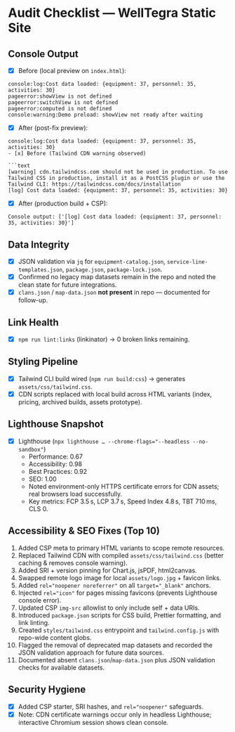 # Audit Checklist — WellTegra Static Site

## Console Output

- [x] Before (local preview on `index.html`):

```text
console:log:Cost data loaded: {equipment: 37, personnel: 35, activities: 30}
pageerror:showView is not defined
pageerror:switchView is not defined
pageerror:computed is not defined
console:warning:Demo preload: showView not ready after waiting
```

- [x] After (post-fix preview):

```text
console:log:Cost data loaded: {equipment: 37, personnel: 35, activities: 30}
- [x] Before (Tailwind CDN warning observed)

```text
[warning] cdn.tailwindcss.com should not be used in production. To use Tailwind CSS in production, install it as a PostCSS plugin or use the Tailwind CLI: https://tailwindcss.com/docs/installation
[log] Cost data loaded: {equipment: 37, personnel: 35, activities: 30}
```

- [x] After (production build + CSP):

```text
Console output: ['[log] Cost data loaded: {equipment: 37, personnel: 35, activities: 30}']
```

## Data Integrity

- [x] JSON validation via `jq` for `equipment-catalog.json`, `service-line-templates.json`, `package.json`, `package-lock.json`.
- [x] Confirmed no legacy map datasets remain in the repo and noted the clean state for future integrations.
- [x] `clans.json` / `map-data.json` **not present** in repo — documented for follow-up.

## Link Health

- [x] `npm run lint:links` (linkinator) → 0 broken links remaining.

## Styling Pipeline

- [x] Tailwind CLI build wired (`npm run build:css`) → generates `assets/css/tailwind.css`.
- [x] CDN scripts replaced with local build across HTML variants (index, pricing, archived builds, assets prototype).

## Lighthouse Snapshot

- [x] Lighthouse (`npx lighthouse … --chrome-flags="--headless --no-sandbox"`)
  - Performance: 0.67
  - Accessibility: 0.98
  - Best Practices: 0.92
  - SEO: 1.00
  - Noted environment-only HTTPS certificate errors for CDN assets; real browsers load successfully.
  - Key metrics: FCP 3.5 s, LCP 3.7 s, Speed Index 4.8 s, TBT 710 ms, CLS 0.

## Accessibility & SEO Fixes (Top 10)

1. Added CSP meta to primary HTML variants to scope remote resources.
2. Replaced Tailwind CDN with compiled `assets/css/tailwind.css` (better caching & removes console warning).
3. Added SRI + version pinning for Chart.js, jsPDF, html2canvas.
4. Swapped remote logo image for local `assets/logo.jpg` + favicon links.
5. Added `rel="noopener noreferrer"` on all `target="_blank"` anchors.
6. Injected `rel="icon"` for pages missing favicons (prevents Lighthouse console error).
7. Updated CSP `img-src` allowlist to only include self + data URIs.
8. Introduced `package.json` scripts for CSS build, Prettier formatting, and link linting.
9. Created `styles/tailwind.css` entrypoint and `tailwind.config.js` with repo-wide content globs.
10. Flagged the removal of deprecated map datasets and recorded the JSON validation approach for future data sources.
10. Documented absent `clans.json`/`map-data.json` plus JSON validation checks for available datasets.

## Security Hygiene

- [x] Added CSP starter, SRI hashes, and `rel="noopener"` safeguards.
- [x] Note: CDN certificate warnings occur only in headless Lighthouse; interactive Chromium session shows clean console.
